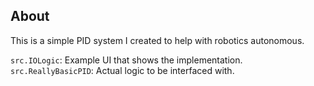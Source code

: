 ## About

This is a simple PID system I created to help with robotics autonomous.

`src.IOLogic`: Example UI that shows the implementation.
`src.ReallyBasicPID`: Actual logic to be interfaced with.